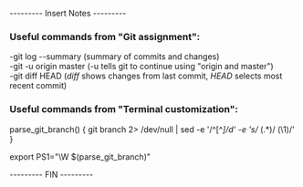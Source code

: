 --------- Insert Notes ---------

### Useful commands from "Git assignment":   
-git log --summary (summary of commits and changes)  
-git -u origin master (-u tells git to continue using "origin and master")  
-git diff HEAD (*diff* shows changes from last commit, *HEAD* selects most recent commit)  




### Useful commands from "Terminal customization":   
parse_git_branch() {
  git branch 2> /dev/null | sed -e '/^[^*]/d' -e 's/* \(.*\)/ (\1)/'
}  

export PS1="\W $(parse_git_branch)"


--------- FIN ---------